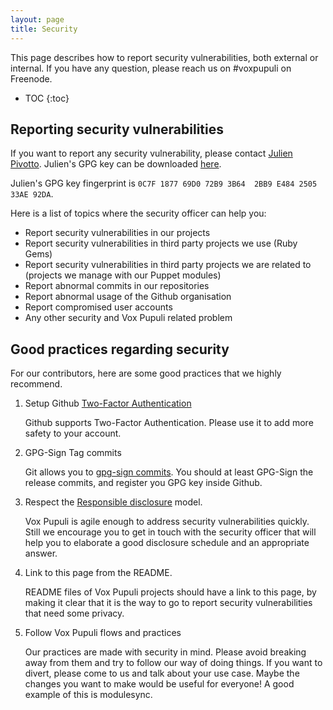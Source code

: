 ```yaml
---
layout: page
title: Security
---
```


This page describes how to report security vulnerabilities, both external or
internal. If you have any question, please reach us on #voxpupuli on Freenode.

* TOC
{:toc}

## Reporting security vulnerabilities

If you want to report any security vulnerability, please contact
[Julien Pivotto](mailto:roidelapluie@inuits.eu). Julien's GPG key can be
downloaded [here](0C7F187769D072B93B642BB9E484250533AE92DA.pub).

Julien's GPG key fingerprint is `0C7F 1877 69D0 72B9 3B64  2BB9 E484 2505 33AE 92DA`.

Here is a list of topics where the security officer can help you:

* Report security vulnerabilities in our projects
* Report security vulnerabilities in third party projects we use (Ruby Gems)
* Report security vulnerabilities in third party projects we are related to
  (projects we manage with our Puppet modules)
* Report abnormal commits in our repositories
* Report abnormal usage of the Github organisation
* Report compromised user accounts
* Any other security and Vox Pupuli related problem


## Good practices regarding security

For our contributors, here are some good practices that we highly recommend.

1. Setup Github [Two-Factor Authentication][2fa]

    Github supports Two-Factor Authentication. Please use it to add more safety
    to your account.

1. GPG-Sign Tag commits

    Git allows you to [gpg-sign commits][s]. You should at least GPG-Sign the release
    commits, and register you GPG key inside Github.

1. Respect the [Responsible disclosure][m] model.

    Vox Pupuli is agile enough to address security vulnerabilities quickly.
    Still we encourage you to get in touch with the security officer that will
    help you to elaborate a good disclosure schedule and an appropriate answer.

1. Link to this page from the README.

    README files of Vox Pupuli projects should have a link to this page, by
    making it clear that it is the way to go to report security vulnerabilities
    that need some privacy.

1. Follow Vox Pupuli flows and practices

    Our practices are made with security in mind. Please avoid breaking away
    from them and try to follow our way of doing things. If you want to divert,
    please come to us and talk about your use case. Maybe the changes you want
    to make would be useful for everyone! A good example of this is modulesync.

[2fa]: https://help.github.com/articles/about-two-factor-authentication/
[s]: https://help.github.com/articles/signing-commits-using-gpg/
[m]: https://en.wikipedia.org/wiki/Responsible_disclosure
